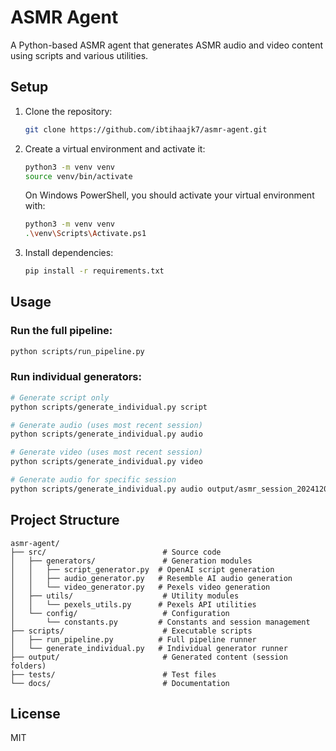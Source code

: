 # ASMR Agent

A Python-based ASMR agent that generates ASMR audio and video content using scripts and various utilities.

## Setup

1. Clone the repository:
   ```bash
   git clone https://github.com/ibtihaajk7/asmr-agent.git
   ```
2. Create a virtual environment and activate it:
   ```bash
   python3 -m venv venv
   source venv/bin/activate
   ```
   On Windows PowerShell, you should activate your virtual environment with:
   ```bash
   python3 -m venv venv
   .\venv\Scripts\Activate.ps1
   ```
    

3. Install dependencies:
   ```bash
   pip install -r requirements.txt
   ```

## Usage

### Run the full pipeline:

```bash
python scripts/run_pipeline.py
```

### Run individual generators:

```bash
# Generate script only
python scripts/generate_individual.py script

# Generate audio (uses most recent session)
python scripts/generate_individual.py audio

# Generate video (uses most recent session)
python scripts/generate_individual.py video

# Generate audio for specific session
python scripts/generate_individual.py audio output/asmr_session_20241201_143022_001
```

## Project Structure

```
asmr-agent/
├── src/                          # Source code
│   ├── generators/               # Generation modules
│   │   ├── script_generator.py  # OpenAI script generation
│   │   ├── audio_generator.py   # Resemble AI audio generation
│   │   └── video_generator.py   # Pexels video generation
│   ├── utils/                    # Utility modules
│   │   └── pexels_utils.py      # Pexels API utilities
│   └── config/                   # Configuration
│       └── constants.py         # Constants and session management
├── scripts/                      # Executable scripts
│   ├── run_pipeline.py          # Full pipeline runner
│   └── generate_individual.py   # Individual generator runner
├── output/                       # Generated content (session folders)
├── tests/                        # Test files
└── docs/                         # Documentation
```

## License

MIT
